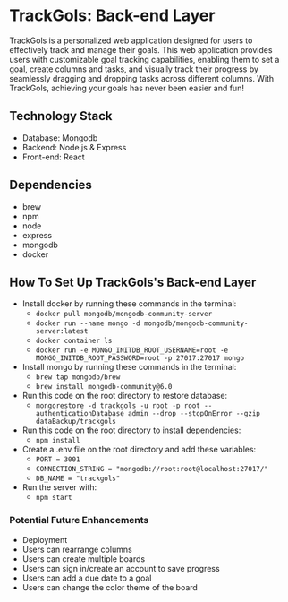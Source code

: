 # TrackGols: Back-end Layer

TrackGols is a personalized web application designed for users to effectively track and manage their goals. This web application provides users with customizable goal tracking capabilities, enabling them to set a goal, create columns and tasks, and visually track their progress by seamlessly dragging and dropping tasks across different columns. With TrackGols, achieving your goals has never been easier and fun! 


## Technology Stack

-   Database: Mongodb
-   Backend: Node.js & Express
-   Front-end: React
  
## Dependencies

-   brew
-   npm
-   node
-   express
-   mongodb
-   docker

## How To Set Up TrackGols's Back-end Layer
-   Install docker by running these commands in the terminal:
    -   ```docker pull mongodb/mongodb-community-server```
    -   ```docker run --name mongo -d mongodb/mongodb-community-server:latest```
    -   ```docker container ls```
    -   ```docker run -e MONGO_INITDB_ROOT_USERNAME=root -e MONGO_INITDB_ROOT_PASSWORD=root -p 27017:27017 mongo```
-   Install mongo by running these commands in the terminal:
    -   ```brew tap mongodb/brew```
    -   ```brew install mongodb-community@6.0```
-   Run this code on the root directory to restore database:
    -   ```mongorestore -d trackgols -u root -p root --authenticationDatabase admin --drop --stopOnError --gzip dataBackup/trackgols```
-   Run this code on the root directory to install dependencies:
    -   ```npm install```
-   Create a .env file on the root directory and add these variables:
    -   ```PORT = 3001```
    -   ```CONNECTION_STRING = "mongodb://root:root@localhost:27017/"```
    -   ```DB_NAME = "trackgols"```
-   Run the server with:
    -   ```npm start```

### Potential Future Enhancements

-   Deployment
-   Users can rearrange columns
-   Users can create multiple boards
-   Users can sign in/create an account to save progress
-   Users can add a due date to a goal
-   Users can change the color theme of the board
